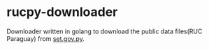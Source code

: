 # rucpy-downloader
Downloader written in golang to download the public data files(RUC Paraguay) from [set.gov.py](https://www.set.gov.py/portal/PARAGUAY-SET/InformesPeriodicos?folder-id=repository:collaboration:/sites/PARAGUAY-SET/categories/SET/Informes%20Periodicos/listado-de-ruc-con-sus-equivalencias). 
